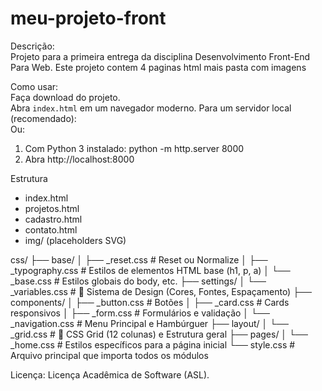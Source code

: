 # meu-projeto-front
Descrição:\
Projeto para a primeira entrega da disciplina Desenvolvimento Front-End Para Web.  Este projeto contem 4 paginas html mais pasta com imagens

Como usar:\
Faça download do projeto.\
Abra `index.html` em um navegador moderno. Para um servidor local (recomendado):\
Ou:
1. Com Python 3 instalado:
   python -m http.server 8000
2. Abra http://localhost:8000

Estrutura
 - index.html
 - projetos.html
 - cadastro.html
 - contato.html
 - img/ (placeholders SVG)

css/
├── base/
│   ├── _reset.css         # Reset ou Normalize
│   ├── _typography.css    # Estilos de elementos HTML base (h1, p, a)
│   └── _base.css          # Estilos globais do body, etc.
├── settings/
│   └── _variables.css     # 🔑 Sistema de Design (Cores, Fontes, Espaçamento)
├── components/
│   ├── _button.css        # Botões
│   ├── _card.css          # Cards responsivos
│   ├── _form.css          # Formulários e validação
│   └── _navigation.css    # Menu Principal e Hambúrguer
├── layout/
│   └── _grid.css          # 🔑 CSS Grid (12 colunas) e Estrutura geral
├── pages/
│   └── _home.css          # Estilos específicos para a página inicial
└── style.css              # Arquivo principal que importa todos os módulos

Licença: Licença Acadêmica de Software (ASL).
